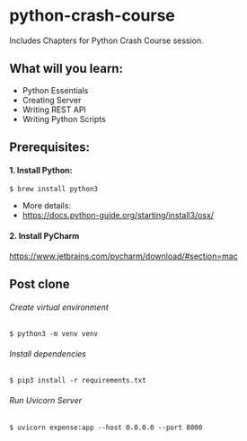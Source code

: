 # python-crash-course

<p>Includes Chapters for Python Crash Course session. </p>


## What will you learn:

<ul>
   <li>Python Essentials</li>
   <li>Creating Server</li>
   <li>Writing REST API</li>
   <li>Writing Python Scripts</li>
</ul>


## Prerequisites:

#### 1. Install Python:
```
$ brew install python3
```
- More details:
- https://docs.python-guide.org/starting/install3/osx/


#### 2. Install PyCharm
https://www.jetbrains.com/pycharm/download/#section=mac


## Post clone

###### Create virtual environment
```
$ python3 -m venv venv
```

###### Install dependencies
```
$ pip3 install -r requirements.txt
```


###### Run Uvicorn Server
```
$ uvicorn expense:app --host 0.0.0.0 --port 8000
```
